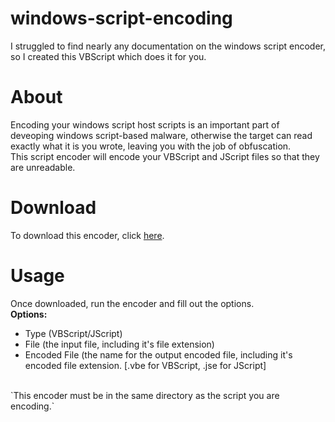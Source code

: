 # windows-script-encoding
I struggled to find nearly any documentation on the windows script encoder, so I created this VBScript which does it for you.

# About
Encoding your windows script host scripts is an important part of deveoping windows script-based malware, otherwise the target can read exactly what it is you wrote, leaving you with the job of obfuscation.<br />
This script encoder will encode your VBScript and JScript files so that they are unreadable.

# Download
To download this encoder, click [here](https://github.com/Yochran/windows-script-encoding/releases/tag/1.0.0).<br />

# Usage
Once downloaded, run the encoder and fill out the options.<br />
**Options:**
  - Type (VBScript/JScript)
  - File (the input file, including it's file extension)
  - Encoded File (the name for the output encoded file, including it's encoded file extension. [.vbe for VBScript, .jse for JScript]
<br />
`This encoder must be in the same directory as the script you are encoding.`
